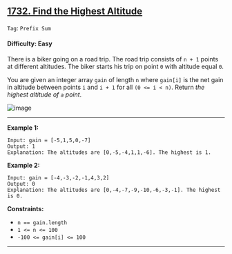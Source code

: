 ## [1732. Find the Highest Altitude](https://leetcode.com/problems/find-the-highest-altitude)

```Tag```: ```Prefix Sum```

#### Difficulty: Easy

There is a biker going on a road trip. The road trip consists of ```n + 1``` points at different altitudes. The biker starts his trip on point ```0``` with altitude equal ```0```.

You are given an integer array ```gain``` of length ```n``` where ```gain[i]``` is the net gain in altitude between points ```i``` and ```i + 1``` for all ```(0 <= i < n)```. Return _the highest altitude of ```a``` point_.

![image](https://github.com/quananhle/Python/assets/35042430/19d472c8-5208-43a0-8df3-e0715c7ed550)

---

__Example 1:__
```
Input: gain = [-5,1,5,0,-7]
Output: 1
Explanation: The altitudes are [0,-5,-4,1,1,-6]. The highest is 1.
```

__Example 2:__
```
Input: gain = [-4,-3,-2,-1,4,3,2]
Output: 0
Explanation: The altitudes are [0,-4,-7,-9,-10,-6,-3,-1]. The highest is 0.
```

__Constraints:__

- ```n == gain.length```
- ```1 <= n <= 100```
- ```-100 <= gain[i] <= 100```

---
